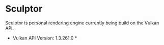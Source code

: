 # Sculptor
Sculptor is personal rendering engine currently being build on the Vulkan API.

* Vulkan API Version: 1.3.261.0 *
